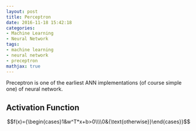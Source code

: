 ```yaml
---
layout: post
title: Perceptron
date: 2016-11-18 15:42:18
categories:
- Machine Learning
- Neural Network
tags: 
- machine learning
- neural network
- preceptron
mathjax: true
---
```


Preceptron is one of the earliest ANN implementations (of course simple one) of neural network. 

## Activation Function
$$f(x)={\begin{cases}1&w^T*x+b>0\\\\0&{\text{otherwise}}\end{cases}}$$